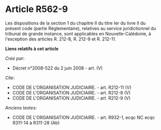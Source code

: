 # Article R562-9

Les dispositions de la section 1 du chapitre II du titre Ier du livre II du présent code (partie Réglementaire), relatives au
service juridictionnel du tribunal de grande instance, sont applicables en Nouvelle-Calédonie, à l'exception des articles R.
212-8, R. 212-9 et R. 212-11.

**Liens relatifs à cet article**

_Créé par_:

  - Décret n°2008-522 du 2 juin 2008 - art. (V)

_Cite_:

  - CODE DE L'ORGANISATION JUDICIAIRE. - art. R212-11 (V)
  - CODE DE L'ORGANISATION JUDICIAIRE. - art. R212-8 (V)
  - CODE DE L'ORGANISATION JUDICIAIRE. - art. R212-9 (V)

_Anciens textes_:

  - CODE DE L'ORGANISATION JUDICIAIRE. - art. R932-1, ecqc NC ecqc R311-14 à R311-28 (Ab)
